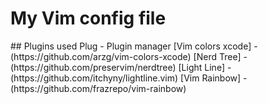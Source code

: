 # My Vim config file
<p>
## Plugins used 
Plug - Plugin manager
[Vim colors xcode] - (https://github.com/arzg/vim-colors-xcode)
[Nerd Tree] - (https://github.com/preservim/nerdtree)
[Light Line] - (https://github.com/itchyny/lightline.vim)
[Vim Rainbow] - (https://github.com/frazrepo/vim-rainbow)

